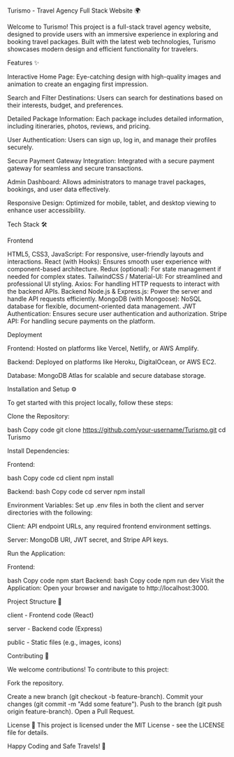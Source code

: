 Turismo - Travel Agency Full Stack Website 🌍

Welcome to Turismo! This project is a full-stack travel agency website, designed to provide users with an immersive experience in exploring and booking travel packages. Built with the latest web technologies, Turismo showcases modern design and efficient functionality for travelers.

Features ✨

Interactive Home Page:
Eye-catching design with high-quality images and animation to create an engaging first impression.

Search and Filter Destinations:
Users can search for destinations based on their interests, budget, and preferences.

Detailed Package Information: 
Each package includes detailed information, including itineraries, photos, reviews, and pricing.

User Authentication:
Users can sign up, log in, and manage their profiles securely.

Secure Payment Gateway Integration: 
Integrated with a secure payment gateway for seamless and secure transactions.

Admin Dashboard:
Allows administrators to manage travel packages, bookings, and user data effectively.

Responsive Design:
Optimized for mobile, tablet, and desktop viewing to enhance user accessibility.

Tech Stack 🛠️

Frontend

HTML5, CSS3, JavaScript: 
For responsive, user-friendly layouts and interactions.
React (with Hooks): Ensures smooth user experience with component-based architecture.
Redux (optional): For state management if needed for complex states.
TailwindCSS / Material-UI: For streamlined and professional UI styling.
Axios: For handling HTTP requests to interact with the backend APIs.
Backend
Node.js & Express.js: Power the server and handle API requests efficiently.
MongoDB (with Mongoose): NoSQL database for flexible, document-oriented data management.
JWT Authentication: Ensures secure user authentication and authorization.
Stripe API: For handling secure payments on the platform.


Deployment

Frontend: 
Hosted on platforms like Vercel, Netlify, or AWS Amplify.

Backend: 
Deployed on platforms like Heroku, DigitalOcean, or AWS EC2.

Database: 
MongoDB Atlas for scalable and secure database storage.

Installation and Setup ⚙️

To get started with this project locally, follow these steps:

Clone the Repository:

bash
Copy code
git clone https://github.com/your-username/Turismo.git
cd Turismo

Install Dependencies:

Frontend:

bash
Copy code
cd client
npm install

Backend:
bash
Copy code
cd server
npm install

Environment Variables: 
Set up .env files in both the client and server directories with the following:

Client: 
API endpoint URLs, any required frontend environment settings.

Server: 
MongoDB URI, JWT secret, and Stripe API keys.

Run the Application:

Frontend:

bash
Copy code
npm start
Backend:
bash
Copy code
npm run dev
Visit the Application: Open your browser and navigate to http://localhost:3000.

Project Structure 📂

client - Frontend code (React)

server - Backend code (Express)

public - Static files (e.g., images, icons)

Contributing 🤝

We welcome contributions! To contribute to this project:

Fork the repository.

Create a new branch (git checkout -b feature-branch).
Commit your changes (git commit -m "Add some feature").
Push to the branch (git push origin feature-branch).
Open a Pull Request.

License 📜
This project is licensed under the MIT License - see the LICENSE file for details.

Happy Coding and Safe Travels! 🚀
